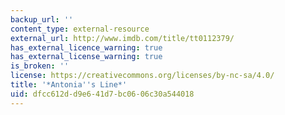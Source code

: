 ```yaml
---
backup_url: ''
content_type: external-resource
external_url: http://www.imdb.com/title/tt0112379/
has_external_licence_warning: true
has_external_license_warning: true
is_broken: ''
license: https://creativecommons.org/licenses/by-nc-sa/4.0/
title: '*Antonia''s Line*'
uid: dfcc612d-d9e6-41d7-bc06-06c30a544018
---
```

